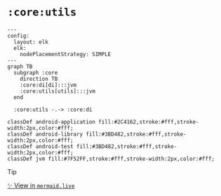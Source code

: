 # `:core:utils`

<!--region graph-->
```mermaid
---
config:
  layout: elk
  elk:
    nodePlacementStrategy: SIMPLE
---
graph TB
  subgraph :core
    direction TB
    :core:di[di]:::jvm
    :core:utils[utils]:::jvm
  end

  :core:utils -.-> :core:di

classDef android-application fill:#2C4162,stroke:#fff,stroke-width:2px,color:#fff;
classDef android-library fill:#3BD482,stroke:#fff,stroke-width:2px,color:#fff;
classDef android-test fill:#3BD482,stroke:#fff,stroke-width:2px,color:#fff;
classDef jvm fill:#7F52FF,stroke:#fff,stroke-width:2px,color:#fff;
```
> [!TIP]
> [✨ View in `mermaid.live`](https://mermaid.live/view#base64:eyJjb2RlIjoiLS0tXG5jb25maWc6XG4gIGxheW91dDogZWxrXG4gIGVsazpcbiAgICBub2RlUGxhY2VtZW50U3RyYXRlZ3k6IFNJTVBMRVxuLS0tXG5ncmFwaCBUQlxuICBzdWJncmFwaCA6Y29yZVxuICAgIGRpcmVjdGlvbiBUQlxuICAgIDpjb3JlOmRpW2RpXTo6Omp2bVxuICAgIDpjb3JlOnV0aWxzW3V0aWxzXTo6Omp2bVxuICBlbmRcblxuICA6Y29yZTp1dGlscyAtLi0-IDpjb3JlOmRpXG5cbmNsYXNzRGVmIGFuZHJvaWQtYXBwbGljYXRpb24gZmlsbDojMkM0MTYyLHN0cm9rZTojZmZmLHN0cm9rZS13aWR0aDoycHgsY29sb3I6I2ZmZjtcbmNsYXNzRGVmIGFuZHJvaWQtbGlicmFyeSBmaWxsOiMzQkQ0ODIsc3Ryb2tlOiNmZmYsc3Ryb2tlLXdpZHRoOjJweCxjb2xvcjojZmZmO1xuY2xhc3NEZWYgYW5kcm9pZC10ZXN0IGZpbGw6IzNCRDQ4MixzdHJva2U6I2ZmZixzdHJva2Utd2lkdGg6MnB4LGNvbG9yOiNmZmY7XG5jbGFzc0RlZiBqdm0gZmlsbDojN0Y1MkZGLHN0cm9rZTojZmZmLHN0cm9rZS13aWR0aDoycHgsY29sb3I6I2ZmZjsifQ==)
<!--endregion-->

